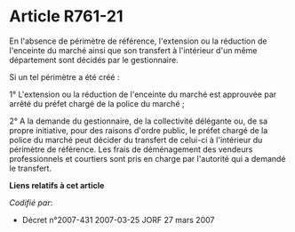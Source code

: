 # Article R761-21

En l'absence de périmètre de référence, l'extension ou la réduction de l'enceinte du marché ainsi que son transfert à
l'intérieur d'un même département sont décidés par le gestionnaire.

Si un tel périmètre a été créé :

1° L'extension ou la réduction de l'enceinte du marché est approuvée par arrêté du préfet chargé de la police du marché ;

2° A la demande du gestionnaire, de la collectivité délégante ou, de sa propre initiative, pour des raisons d'ordre public,
le préfet chargé de la police du marché peut décider du transfert de celui-ci à l'intérieur du périmètre de référence. Les
frais de déménagement des vendeurs professionnels et courtiers sont pris en charge par l'autorité qui a demandé le transfert.

**Liens relatifs à cet article**

_Codifié par_:

  - Décret n°2007-431 2007-03-25 JORF 27 mars 2007
